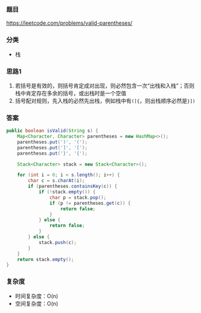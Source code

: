 ### 题目
https://leetcode.com/problems/valid-parentheses/

### 分类
* 栈

### 思路1
1. 若括号是有效的，则括号肯定成对出现，则必然包含一次“出栈和入栈”；否则栈中肯定存在多余的括号，或出栈时是一个空值
2. 括号配对规则，先入栈的必然先出栈，例如栈中有`([{`，则出栈顺序必然是`}])`

### 答案
```java
public boolean isValid(String s) {
    Map<Character, Character> parentheses = new HashMap<>();
    parentheses.put(')', '(');
    parentheses.put(']', '[');
    parentheses.put('}', '{');

    Stack<Character> stack = new Stack<Character>();

    for (int i = 0; i < s.length(); i++) {
        char c = s.charAt(i);
        if (parentheses.containsKey(c)) {
            if (!stack.empty()) {
                char p = stack.pop();
                if (p != parentheses.get(c)) {
                    return false;
                }
            } else {
                return false;
            }
        } else {
            stack.push(c);
        }
    }
    return stack.empty();
}
```

### 复杂度
* 时间复杂度：O(n) 
* 空间复杂度：O(n)
